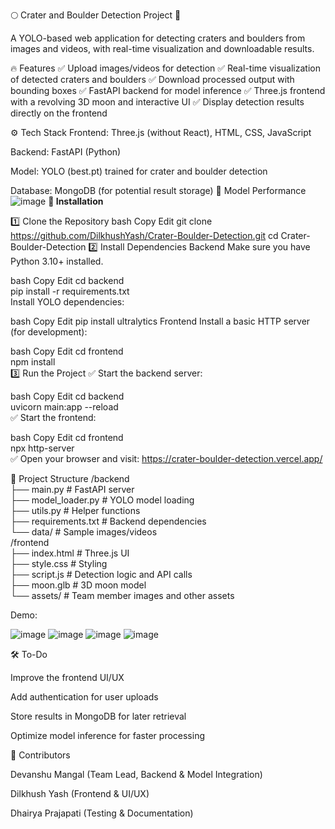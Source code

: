 🌕 Crater and Boulder Detection Project 🚀

A YOLO-based web application for detecting craters and boulders from images and videos, with real-time visualization and downloadable results.

🔥 Features
✅ Upload images/videos for detection
✅ Real-time visualization of detected craters and boulders
✅ Download processed output with bounding boxes
✅ FastAPI backend for model inference
✅ Three.js frontend with a revolving 3D moon and interactive UI
✅ Display detection results directly on the frontend

⚙️ Tech Stack
Frontend: Three.js (without React), HTML, CSS, JavaScript

Backend: FastAPI (Python)

Model: YOLO (best.pt) trained for crater and boulder detection

Database: MongoDB (for potential result storage)
🎯 Model Performance
![image](https://github.com/user-attachments/assets/1d34e7e5-13ec-44fe-b627-7dc138a009ce)
**🚀 Installation**

1️⃣ Clone the Repository
bash
Copy
Edit
git clone https://github.com/DilkhushYash/Crater-Boulder-Detection.git
cd Crater-Boulder-Detection
2️⃣ Install Dependencies
Backend
Make sure you have Python 3.10+ installed.

bash
Copy
Edit
cd backend  
pip install -r requirements.txt  
Install YOLO dependencies:

bash
Copy
Edit
pip install ultralytics
Frontend
Install a basic HTTP server (for development):

bash
Copy
Edit
cd frontend  
npm install  
3️⃣ Run the Project
✅ Start the backend server:

bash
Copy
Edit
cd backend  
uvicorn main:app --reload  
✅ Start the frontend:

bash
Copy
Edit
cd frontend  
npx http-server  
✅ Open your browser and visit: https://crater-boulder-detection.vercel.app/

📂 Project Structure
/backend  
 ├── main.py                  # FastAPI server  
 ├── model_loader.py           # YOLO model loading  
 ├── utils.py                  # Helper functions  
 ├── requirements.txt          # Backend dependencies  
 └── data/                     # Sample images/videos  
/frontend  
 ├── index.html                # Three.js UI  
 ├── style.css                 # Styling  
 ├── script.js                 # Detection logic and API calls  
 ├── moon.glb                  # 3D moon model  
 └── assets/                   # Team member images and other assets 

 Demo:
 
![image](https://github.com/user-attachments/assets/d5aa973e-3ec1-4edf-8a2a-ac1536766e80)
![image](https://github.com/user-attachments/assets/a6f79ff0-39aa-41bf-a900-2e07a12aec2e)
![image](https://github.com/user-attachments/assets/b5dd0418-bb81-4e5e-a299-0f15c932d94a)
![image](https://github.com/user-attachments/assets/46d8a49f-e4e7-42d4-9e40-654dcf39d0e4)

🛠️ To-Do

 Improve the frontend UI/UX

 Add authentication for user uploads

 Store results in MongoDB for later retrieval

 Optimize model inference for faster processing

🤝 Contributors

Devanshu Mangal (Team Lead, Backend & Model Integration)

Dilkhush Yash (Frontend & UI/UX)

 Dhairya Prajapati (Testing & Documentation)





